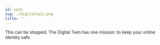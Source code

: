 ```yaml
---
id: sec5
svg: ./digitaltwin.png
title: ''
---
```

This can be stopped.  The Digital Twin has one mission: to keep your online identity safe.